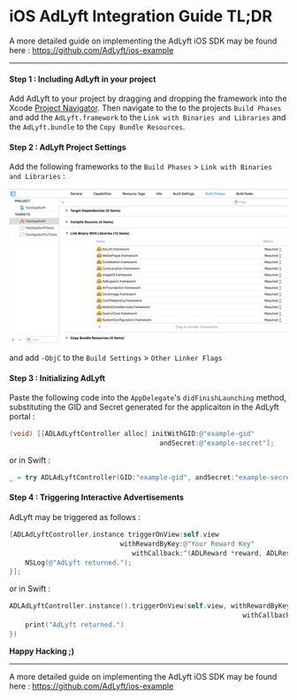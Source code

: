 # iOS AdLyft Integration Guide TL;DR

A more detailed guide on implementing the AdLyft iOS SDK may be found here :
https://github.com/AdLyft/ios-example

----

#### Step 1 : Including AdLyft in your project

Add AdLyft to your project by dragging and dropping the framework into the
Xcode [Project Navigator](https://developer.apple.com/library/ios/recipes/xcode_help-structure_navigator/articles/About_the_Project_Navigator.html).
Then navigate to the to the projects `Build Phases` and add the
`AdLyft.framework` to the `Link with Binaries and Libraries` and the
`AdLyft.bundle` to the `Copy Bundle Resources`.

#### Step 2 : AdLyft Project Settings

Add the following frameworks to the `Build Phases` > `Link with Binaries and Libraries` :

![iOS Copy Bundle Resources Phase](https://raw.githubusercontent.com/AdLyft/developer-doc/master/images/ios-link-binary-with-libraries.png)

and add `-ObjC` to the `Build Settings` > `Other Linker Flags`

#### Step 3 : Initializing AdLyft

Paste the following code into the `AppDelegate`'s `didFinishLaunching`
method, substituting the GID and Secret generated for the applicaiton
in the AdLyft portal :

```objective-c
(void) [[ADLAdLyftController alloc] initWithGID:@"example-gid"
                                      andSecret:@"example-secret"];
```

or in Swift :

```swift
_ = try ADLAdLyftController(GID:"example-gid", andSecret:"example-secret")      
```

#### Step 4 : Triggering Interactive Advertisements

AdLyft may be triggered as follows :

```objective-c
[ADLAdLyftController.instance triggerOnView:self.view
                            withRewardByKey:@"Your Reward Key"
                               withCallback:^(ADLReward *reward, ADLResult *results){
    NSLog(@"AdLyft returned.");
}];
```

or in Swift :

```swift
ADLAdLyftController.instance().triggerOnView(self.view, withRewardByKey:"Your Reward Key",
                                                           withCallback:{ reward, results in
    print("AdLyft returned.")
})
```

**Happy Hacking ;)**

----

A more detailed guide on implementing the AdLyft iOS SDK may be found here :
https://github.com/AdLyft/ios-example
